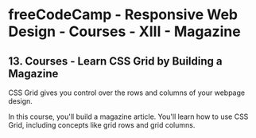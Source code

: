# freeCodeCamp - Responsive Web Design - Courses - XIII - Magazine


## 13. Courses - Learn CSS Grid by Building a Magazine

CSS Grid gives you control over the rows and columns of your webpage design.

In this course, you'll build a magazine article. You'll learn how to use CSS Grid, including concepts like grid rows and grid columns.

